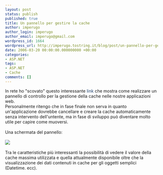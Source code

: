 ```yaml
---
layout: post
status: publish
published: true
title: Un pannello per gestire la cache
author: imperugo
author_login: imperugo
author_email: imperugo@gmail.com
wordpress_id: 1664
wordpress_url: http://imperugo.tostring.it/blog/post/un-pannello-per-gestire-la-cache/
date: 2006-03-20 00:00:00.000000000 +00:00
categories:
- ASP.NET
tags:
- ASP.NET
- Cache
comments: []
---
```

<p>In rete ho &quot;scovato&quot; questo interessante&nbsp;<a onclick="blankUrl(this.href); return false;" style="text-decoration: none; color: rgb(34, 69, 113); " href="http://aspadvice.com/blogs/ssmith/archive/2005/12/03/Cache_Manager_Almost_Ready.aspx">link</a>&nbsp;che mostra come realizzare un pannello di controllo per la gestione della cache nelle nostre applicazioni web.<br />
Personalmente ritengo che in fase finale non serva in quanto un'applicazione dovrebbe cancellare e creare la cache automaticamente senza intervento dell'untente, ma in fase di sviluppo pu&ograve; diventare molto utile per capire come muoversi.<br />
<br />
Una schermata del pannello:<br />
<br />
<a onclick="blankUrl(this.href); return false;" style="text-decoration: none; color: rgb(36, 77, 121); " href="http://aspadvice.com/photos/ssmith/images/14144/original.aspx"><img border="0" alt=" " style="border-top-width: 0px; border-right-width: 0px; border-bottom-width: 0px; border-left-width: 0px; border-style: initial; border-color: initial; " src="http://aspadvice.com/photos/ssmith/images/14144/379x375.aspx" /></a><br />
<br />
Tra le caratteristiche pi&ugrave; interessanti la possibilit&agrave; di vedere il valore della cache massima utilizzata e quella attualmente disponibile oltre che la visualizzazione dei dati contenuti in cache per gli oggetti semplici (Datetime. ecc).</p>
